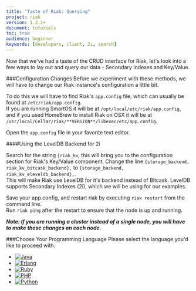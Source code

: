 ```yaml
---
title: "Taste of Riak: Querying"
project: riak
version: 1.3.1+
document: tutorials
toc: true
audience: beginner
keywords: [developers, client, 2i, search]
---
```


Now that we've had a taste of the CRUD interface for Riak, let's look into a few ways to lay out and query our data - Secondary Indexes and Key/Value.

###Configuration Changes
Before we experiment with these methods, we will have to change our Riak instance's configuration a little bit.  

To do this we will have to find Riak's `app.config` file, which can usually be found at `/etc/riak/app.config`.  
If you are running SmartOS it will be at `/opt/local/etc/riak/app.config`, and if you used HomeBrew to install Riak on OSX it will be at `/usr/local/Cellar/riak/**VERSION**/libexec/etc/app.config`.  

Open the `app.config` file in your favorite text editor.
  

####Using the LevelDB Backend for 2i

Search for the string `{riak_kv`, this will bring you to the configuration section for Riak's Key/Value component.
Change the line `{storage_backend, riak_kv_bitcask_backend},` to `{storage_backend, riak_kv_eleveldb_backend},`.  
This will make Riak use LevelDB for it's backend instead of Bitcask.  LevelDB supports Secondary Indexes (2i), which we will be using for our examples.


Save your app.config, and restart riak by executing `riak restart` from the command line.  
Run `riak ping` after the restart to ensure that the node is up and running.

_**Note: If you are running a cluster instead of a single node, you will have to make these changes on each node.**_

###Choose Your Programming Language
Please select the language you'd like to proceed with.

<ul class="planguages">
<li><a href="/dev/taste-of-riak/querying-java/"><img src="/images/plangs/java.jpg" alt="Java"></a></li>
<li><a href="/dev/taste-of-riak/querying-erlang/"><img src="/images/plangs/erlang.jpg" alt="Erlang"></a></li>
<li><a href="/dev/taste-of-riak/querying-ruby/"><img src="/images/plangs/ruby.jpg" alt="Ruby"></a></li>
<li><a href="/dev/taste-of-riak/querying-php/"><img src="/images/plangs/php.png" alt="PHP"></a></li>
<li><a href="/dev/taste-of-riak/querying-python/"><img src="/images/plangs/python.png" alt="Python"></a></li>
</ul>

